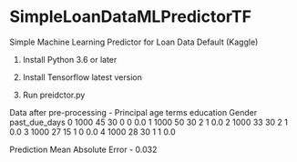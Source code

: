 # SimpleLoanDataMLPredictorTF
Simple Machine Learning Predictor for Loan Data Default (Kaggle)

1. Install Python 3.6 or later

2. Install Tensorflow latest version

3. Run preidctor.py

Data after pre-processing -
   Principal  age  terms  education  Gender  past_due_days
0       1000   45     30          0       0            0.0
1       1000   50     30          2       1            0.0
2       1000   33     30          2       1            0.0
3       1000   27     15          1       0            0.0
4       1000   28     30          1       1            0.0

Prediction Mean Absolute Error - 
0.032
